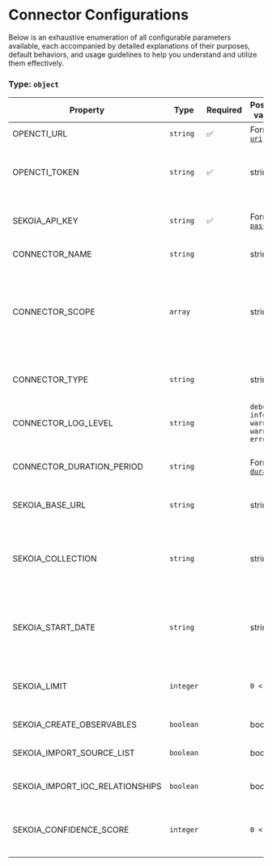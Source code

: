 # Connector Configurations

Below is an exhaustive enumeration of all configurable parameters available, each accompanied by detailed explanations of their purposes, default behaviors, and usage guidelines to help you understand and utilize them effectively.

### Type: `object`

| Property | Type | Required | Possible values | Default | Description |
| -------- | ---- | -------- | --------------- | ------- | ----------- |
| OPENCTI_URL | `string` | ✅ | Format: [`uri`](https://json-schema.org/understanding-json-schema/reference/string#built-in-formats) |  | The OpenCTI platform URL. |
| OPENCTI_TOKEN | `string` | ✅ | string |  | The token of the user who represents the connector in the OpenCTI platform. |
| SEKOIA_API_KEY | `string` | ✅ | Format: [`password`](https://json-schema.org/understanding-json-schema/reference/string#built-in-formats) |  | API key used to authenticate requests to the Sekoia service. |
| CONNECTOR_NAME | `string` |  | string | `"SEKOIA.IO"` | Name of the connector. |
| CONNECTOR_SCOPE | `array` |  | string | `["identity", "attack-pattern", "course-of-action", "intrusion-set", "malware", "tool", "report", "location", "vulnerability", "indicator", "campaign", "infrastructure", "relationship"]` | The scope or type of data the connector is importing, either a MIME type or Stix Object (for information only). |
| CONNECTOR_TYPE | `string` |  | string | `"EXTERNAL_IMPORT"` | Should always be set to EXTERNAL_IMPORT for this connector. |
| CONNECTOR_LOG_LEVEL | `string` |  | `debug` `info` `warn` `warning` `error` | `"error"` | Determines the verbosity of the logs. |
| CONNECTOR_DURATION_PERIOD | `string` |  | Format: [`duration`](https://json-schema.org/understanding-json-schema/reference/string#built-in-formats) | `"PT60S"` | Duration between two scheduled runs of the connector (ISO 8601 format). |
| SEKOIA_BASE_URL | `string` |  | string | `"https://api.sekoia.io"` | Base URL for accessing the Sekoia API. |
| SEKOIA_COLLECTION | `string` |  | string | `"d6092c37-d8d7-45c3-8aff-c4dc26030608"` | Allows you to specify the collection to query in order to retrieve or manage indicators of compromise. |
| SEKOIA_START_DATE | `string` |  | string | `null` | The date to start consuming data from. May be in the formats YYYY-MM-DD or YYYY-MM-DDT00:00:00. |
| SEKOIA_LIMIT | `integer` |  | `0 < x ` | `200` | The number of elements to fetch in each request. Defaults to 200, maximum 2000. |
| SEKOIA_CREATE_OBSERVABLES | `boolean` |  | boolean | `true` | Create observables from indicators. |
| SEKOIA_IMPORT_SOURCE_LIST | `boolean` |  | boolean | `false` | Create the list of sources observed by Sekoia as label. |
| SEKOIA_IMPORT_IOC_RELATIONSHIPS | `boolean` |  | boolean | `true` | Import IOCs relationships and related objects. |
| SEKOIA_CONFIDENCE_SCORE | `integer` |  | ` 0 < x ` | `null` | This will be the score assigned to the indicators. Defaults to null, maximum 100. |
